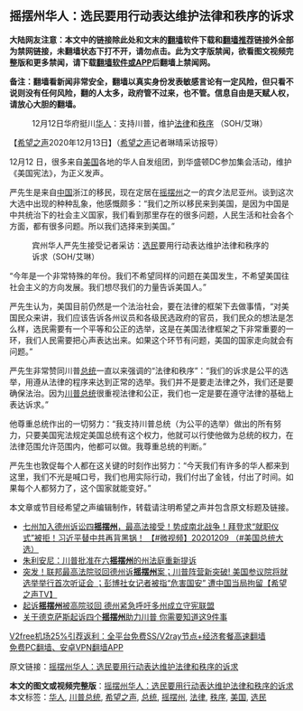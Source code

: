  <h2>摇摆州华人：选民要用行动表达维护法律和秩序的诉求</h2> <p class="notice"><b>大陆网友注意：本文中的链接除此处和文末的<a href="https://github.com/bannedbook/fanqiang" >翻墙</a>软件下载和<a href="https://github.com/killgcd/justmysocks/blob/master/README.md">翻墙推荐</a>链接外全部为禁网链接，未翻墙状态下打不开，请勿点击。此为文字版禁闻，欲看图文视频完整版和更多禁闻，请下载<a href="https://github.com/bannedbook/fanqiang">翻墙软件或APP</a>后翻墙上禁闻网。</p><p>备注：翻墙看新闻非常安全，翻墙以真实身份发表敏感言论有一定风险，但只看不说则没有任何风险，翻的人太多，政府管不过来，也不管。信息自由是天赋人权，请放心大胆的翻墙。</b></p>  <div class="entry"> <figure><figcaption>12月12日华府挺川<a href="https://www.bannedbook.org/bnews/tag/%e5%8d%8e%e4%ba%ba/" class="st_tag internal_tag" rel="tag" title="标签 华人 下的日志">华人</a>：支持川普，维护<a href="https://www.bannedbook.org/bnews/tag/%e6%b3%95%e5%be%8b/" class="st_tag internal_tag" rel="tag" title="标签 法律 下的日志">法律</a>和<a href="https://www.bannedbook.org/bnews/tag/%E7%A7%A9%E5%BA%8F/" class="st_tag internal_tag" rel="tag" title="标签 秩序 下的日志">秩序</a> （SOH/艾琳）</figcaption></figure> <p>【<span class='wp_keywordlink_affiliate'><a href="https://www.soundofhope.org" title="希望之声" target="_blank">希望之声</a></span>2020年12月13日】（<a href="https://www.bannedbook.org/bnews/tag/%e5%b8%8c%e6%9c%9b%e4%b9%8b%e5%a3%b0/" class="st_tag internal_tag" rel="tag" title="标签 希望之声 下的日志">希望之声</a>记者琳晴采访报导）</p> <p>12月12 日，很多来自<a href="https://www.bannedbook.org/bnews/tag/%e7%be%8e%e5%9b%bd/" class="st_tag internal_tag" rel="tag" title="标签 美国 下的日志">美国</a>各地的华人自发组团，到华盛顿DC参加集会活动，维护《美国宪法》，为正义发声。</p> <p>严先生是来自<span class='wp_keywordlink_affiliate'><a href="https://www.bannedbook.org/" title="中国" target="_blank">中国</a></span>浙江的移民，现在定居在<a href="https://www.bannedbook.org/bnews/tag/%E6%91%87%E6%91%86%E5%B7%9E/" class="st_tag internal_tag" rel="tag" title="标签 摇摆州 下的日志">摇摆州</a>之一的宾夕法尼亚州。谈到这次大选中出现的种种乱象，他感慨颇多：“我们之所以移民来到美国，是因为中国是中共统治下的社会主义国家，我们看到那里存在的很多问题，人民生活和社会各个方面，都有很多问题。所以我们选择来到美国。”</p>  <figure><figcaption>宾州华人严先生接受记者采访：<a href="https://www.bannedbook.org/bnews/tag/%E9%80%89%E6%B0%91/" class="st_tag internal_tag" rel="tag" title="标签 选民 下的日志">选民</a>要用行动表达维护法律和秩序的诉求（SOH/艾琳）</figcaption></figure> <p>“今年是一个非常特殊的年份。我们不希望同样的问题在美国发生，不希望美国往社会主义的方向发展。我们想尽我们的力量告诉美国人。”</p> <p>严先生认为，美国目前仍然是一个法治社会，要在法律的框架下去做事情，“对美国民众来讲，我们应该告诉各州议员和各级民选政府的官员，我们民众的想法是怎么样，选民需要有一个平等和公正的选举，这是在美国法律框架之下非常重要的一环，我们人民需要把心声表达出来。如果这个环节有问题，美国的国家走向就会有问题。”</p> <p>严先生非常赞同川普<a href="https://www.bannedbook.org/bnews/tag/%e6%80%bb%e7%bb%9f/" class="st_tag internal_tag" rel="tag" title="标签 总统 下的日志">总统</a>一直以来强调的“法律和秩序”：“我们的诉求是公平的选举，用遵从法律的程序来达到正常的选举。我们并不是要走法律之外，我们还是要确保法治。因为<a href="https://www.bannedbook.org/bnews/tag/%E5%B7%9D%E6%99%AE%E6%80%BB%E7%BB%9F/" class="st_tag internal_tag" rel="tag" title="标签 川普总统 下的日志">川普总统</a>很重视法律和公正，我们也一定是要在遵守法律的基础上表达诉求。”   </p>  <p>他尊重总统作出的一切努力：“我支持川普总统（为公平的选举）做出的所有努力，只要美国宪法规定美国总统有这个权力，他就可以行使他做为总统的权力，在法律范围允许范围内，他都可以做。我尊重总统的判断。”</p> <p>严先生也敦促每个人都在这关键的时刻作出努力：“今天我们有许多的华人都来到这里，我们不光是喊口号，我们也用实际行动，我们付出了金钱，付出了时间。如果每个人都努力了，这个国家就能变好。”</p> <p>本文章或节目经希望之声编辑制作，转载请注明希望之声并包含原文标题及链接。</p>  <ul class='op-related-articles' title='相关阅读'> <li><a href='https://www.bannedbook.org/bnews/bannedvideo/20201209/1446830.html' target='_blank'>七州加入德州诉讼四<b>摇摆州</b>，最高法接受！势成南北战争！拜登求“就职仪式”被拒！习近平替中共再背黑锅！ 【#微视频】20201209 （#美国总统大选）</a></li> <li><a href='https://www.bannedbook.org/bnews/comments/20201213/1446744.html' target='_blank'>朱利安尼：川普批准在六<b>摇摆州</b>的州法庭重新提诉</a></li> <li><a href='https://www.bannedbook.org/bnews/cbnews/20201212/1446285.html' target='_blank'>突发！联邦最高法院驳回德州诉<b>摇摆州</b>案；川普阵营新突破! 美国参议院将就选举举行首次听证会 ；彭博社女记者被指“危害国安” 遭中国当局拘留【希望之声TV】</a></li> <li><a href='https://www.bannedbook.org/bnews/comments/20201212/1446271.html' target='_blank'>起诉<b>摇摆州</b>被高院驳回 德州紧急呼吁多州成立守宪联盟</a></li> <li><a href='https://www.bannedbook.org/bnews/comments/20201212/1446235.html' target='_blank'>关于德克萨斯起诉四个<b>摇摆州</b>助力川普 你需要知道这9件事</a></li> </ul> <p class="texttj"> <a href="https://github.com/bannedbook/fanqiang/wiki/V2ray%E6%9C%BA%E5%9C%BA" target="_blank">V2free机场25%引荐返利：全平台免费SS/V2ray节点+经济套餐高速翻墙</a><br/> <a href="https://github.com/bannedbook/fanqiang/wiki/%E7%A6%81%E9%97%BB%E7%BD%91%E5%AE%89%E5%8D%93%E7%BF%BB%E5%A2%99%E6%96%B0%E9%97%BBAPP" target="_blank">免费PC翻墙、安卓VPN翻墙APP</a></p><p>原文链接：<a class="src_link"  href="https://www.soundofhope.org/post/453052" target="_blank">摇摆州华人：选民要用行动表达维护法律和秩序的诉求</a></p><a name='sharetosocial'></a>       <div><b>本文的图文或视频完整版</b>：<a href='https://www.bannedbook.org/bnews/comments/20201213/1447062.html'>摇摆州华人：选民要用行动表达维护法律和秩序的诉求</a></div>  </div><!--END ENTRY--> <div class="postfooter"> <div>本文标签：<a href="https://www.bannedbook.org/bnews/tag/%e5%8d%8e%e4%ba%ba/" rel="tag">华人</a>, <a href="https://www.bannedbook.org/bnews/tag/%E5%B7%9D%E6%99%AE%E6%80%BB%E7%BB%9F/" rel="tag">川普总统</a>, <a href="https://www.bannedbook.org/bnews/tag/%e5%b8%8c%e6%9c%9b%e4%b9%8b%e5%a3%b0/" rel="tag">希望之声</a>, <a href="https://www.bannedbook.org/bnews/tag/%e6%80%bb%e7%bb%9f/" rel="tag">总统</a>, <a href="https://www.bannedbook.org/bnews/tag/%E6%91%87%E6%91%86%E5%B7%9E/" rel="tag">摇摆州</a>, <a href="https://www.bannedbook.org/bnews/tag/%e6%b3%95%e5%be%8b/" rel="tag">法律</a>, <a href="https://www.bannedbook.org/bnews/tag/%E7%A7%A9%E5%BA%8F/" rel="tag">秩序</a>, <a href="https://www.bannedbook.org/bnews/tag/%e7%be%8e%e5%9b%bd/" rel="tag">美国</a>, <a href="https://www.bannedbook.org/bnews/tag/%E9%80%89%E6%B0%91/" rel="tag">选民</a></div>  </div><!--END POSTFOOTER--> 